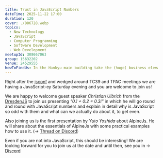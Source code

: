 ```yaml
---
title: Trust in JavaScript Numbers
dateTime: 2025-11-22 17:00
duration: 120
cover: ./886728.webp
topics:
  - New Technology
  - JavaScript
  - Computer Programming
  - Software Development
  - Web Development
meetupId: 308667063
group: 15632202
venue: 24529555
howToFindUs: In the Hankyu main building take the (huge) business elevator to the 15th floor Skylobby. Then take the far-back elevator to the 35th floor to join us in the Cybozu Office.
---
```


Right after the [jsconf](https://jsconf.jp/2025/en) and wedged around TC39 and TPAC meetings we are having a JavaScript-ey Saturday evening and you are welcome to join us!

We are happy to welcome guest speaker _Christian Ulbrich_ from the [DresdenJS](https://dresdenjs.io/) to join us presenting _"0.1 + 0.2 = 0.3!"_ in which he will go round and round with JavaScript numbers and explain in detail why is JavaScript so odd with them and what can we actually do about it, to get even.

Also joining us is the first presentation by _Yuto Yoshida_ about [AlpineJs](https://alpinejs.dev/). He will share about the essentials of AlpineJs with some practical examples how to use it.
(→ [Thread on Discord](https://discord.com/channels/1034792577293094972/1429338549349781634))

Even if you are not into JavaScript, this should be interesting! We are looking forward for you to join us at the date and until then, see you in → [Discord](https://owddm.com/discord)
